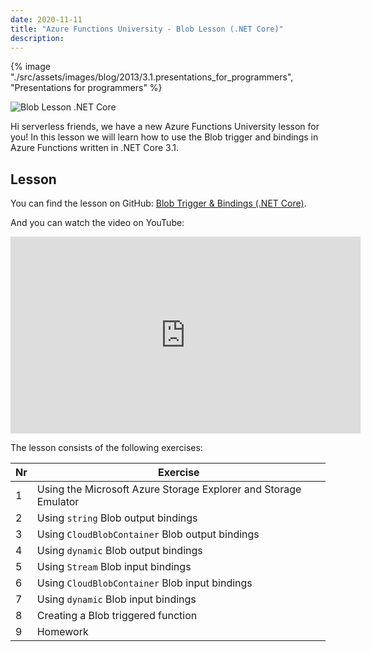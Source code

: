 ```yaml
---
date: 2020-11-11
title: "Azure Functions University - Blob Lesson (.NET Core)"
description:
---
```


{% image "./src/assets/images/blog/2013/3.1.presentations_for_programmers", "Presentations for programmers" %}

![Blob Lesson .NET Core](/articles/2020/44.AzureFunctionsUniversity_Blob_Lesson_dotnetcore.png)

Hi serverless friends, we have a new Azure Functions University lesson for you! In this lesson we will learn how to use the Blob trigger and bindings in Azure Functions written in .NET Core 3.1.

## Lesson

You can find the lesson on GitHub: [Blob Trigger & Bindings (.NET Core)](https://github.com/marcduiker/azure-functions-university/blob/main/lessons/dotnetcore31/blob/README.md).

And you can watch the video on YouTube:

<iframe width="560" height="315" src="https://www.youtube.com/embed/z5AQdk-43ZI" title="YouTube video player" frameborder="0" allow="accelerometer; autoplay; clipboard-write; encrypted-media; gyroscope; picture-in-picture" allowfullscreen></iframe>

The lesson consists of the following exercises:

|Nr|Exercise
|-|-
|1|Using the Microsoft Azure Storage Explorer and Storage Emulator
|2|Using `string` Blob output bindings
|3|Using `CloudBlobContainer` Blob output bindings
|4|Using `dynamic` Blob output bindings
|5|Using `Stream` Blob input bindings
|6|Using `CloudBlobContainer` Blob input bindings
|7|Using `dynamic` Blob input bindings
|8|Creating a Blob triggered function
|9|Homework